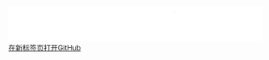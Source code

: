 <!-- 相对路径 -->
[![图片描述](../../Images/header_logo.png)](https://github.com/dzm75277229/Testing-notes/blob/main/Images/header_logo.png)
<a href="(https://github.com/dzm75277229/Testing-notes/blob/main/Images/header_logo.png)" target="_blank">在新标签页打开GitHub</a>
